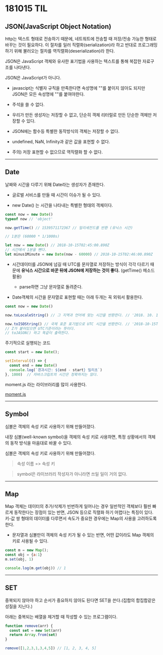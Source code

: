 # 181015 TIL

## JSON(JavaScript Object Notation)

http는 텍스트 형태로 전송하기 때문에, 네트워트에 전송할 때 저장/전송 가능한 형태로 바꾸는 것이 필요하다.
이 절차를 일러 직렬화(serialization)라 하고
반대로 프로그래밍 하기 위해 불러오는 절차를 역직렬화(deserialization)라 한다.

JSON은 JavaScript 객체와 유사한 표기법을 사용하는 텍스트를 통해 복잡한 자료구조를 나타낸다.

JSON은 JavaScript가 아니다. 

- javascipt는 식별자 규칙을 만족한다면 속성명에 ""를 붙이지 않아도 되지만 JSON은 모든 속성명에 ""를 붙여야한다.

- 주석을 쓸 수 없다.

- 우리가 만든 생성자는 저장할 수 없고, 단순히 객체 리터럴로 만든 단순한 객체만 저장할 수 있다.

- JSON에는 함수등 특별한 동작방식의 객체는 저장할 수 없다.

- undefined, NaN, Infinity과 같은 값을 표현할 수 없다.

- 주의) 저장 표현할 수 없으므로 역직렬화 할 수 없다.

---

## Date

날짜와 시간을 다루기 위해 Date라는 생성자가 존재한다.

- 글로벌 서비스를 만들 때 시간이 이슈가 될 수 있다.

- new Date() 는 시간을 나타내는 특별한 형태의 객체이다.

```js
const now = new Date()
typeof now // 'object'

now.getTime() // 1539571172367 // 밀리세컨드를 반환 (유닉스 시간)

// 1분은 (60000 * 1/1000s)
```

```js
let now = new Date() // 2018-10-15T02:45:00.890Z
// 시간에서 1분을 뺀다.
let minus1Minute = new Date(now - 60000) // 2018-10-15T02:46:00.890Z
```

- 시간데이터를 JSON에 넘길 때 UTC를 문자열로 저장하는 방식이 각각 다르기 때문에 **유닉스 시간으로 바꾼 뒤에 JSON에 저장하는 것이 좋다.** (getTime() 메소드 활용)

     - parse하면 그냥 문자열로 돌려준다.

- Date객체의 시간을 문자열로 표현할 때는 아래 두개는 꼭 외워서 활용한다.

```js
const now = new Date()

now.toLocaleString() // 그 지역과 언어에 맞는 시간을 반환한다. // '2018. 10. 15. 오후 12:04:55'

now.toISOString() // 국제 표준 표기법으로 UTC 시간을 반환한다. // '2018-10-15T03:04:55.069Z' 
// Z가 붙어있으면 UTC기준이라는 뜻이다.
// toJASON() 하고 똑같이 출력한다.
```

주기적으로 실행되는 코드

```js
const start = new Date();

setInterval(() => {
  const end = new Date()
  console.log(`경과시간: ${end - start} 밀리초`)
}, 1000)  // 자바스크립트의 시간은 정확하지는 않다.
```

moment.js 라는 라이브러리를 많이 사용한다.

[moment.js](https://momentjs.com/)

---

## Symbol

심볼은 객체의 속성 키로 사용하기 위해 만들어졌다.

내장 심볼(well-known symbol)을 객체의 속성 키로 사용하면, 특정 상황에서의 객체의 동작 방식을 마음대로 바꿀 수 있다.

심볼은 객체의 속성 키로 사용하기 위해 만들어졌다.

> 속성 이름 => 속성 키

> symbol은 라이브러리 작성자가 아니라면 쓰일 일이 거의 없다.

---

## Map

Map 객체는 데이터의 추가/삭제가 빈번하게 일어나는 경우 일반적인 객체보다 훨씬 빠르게 동작한다는 장점이 있는 반면, 
JSON 등으로 직렬화 하기 어렵다는 특징이 있다. 키-값 쌍 형태의 데이터를 다루면서 속도가 중요한 경우에는 Map의 사용을 고려하도록 한다.

- 문자열과 심볼만이 객체의 속성 키가 될 수 있는 반면, 어떤 값이라도 Map 객체의 키로 사용될 수 있다.

```js
const m = new Map();
const obj = {a:1}
m.set(obj, 1)

console.log(m.get(obj)) // 1
```

---

## SET

중복되지 않아야 하고 순서가 중요하지 않아도 된다면 SET을 쓴다.(집합의 합집합같은 성질을 지닌다.)

아래는 중복되는 배열을 제거할 때 작성할 수 있는 프로그램이다.

```js
function remove(arr) {
  const set = new Set(arr)
  return Array.from(set)
}

remove([1,2,3,1,3,4,5]) // [1, 2, 3, 4, 5]
```

